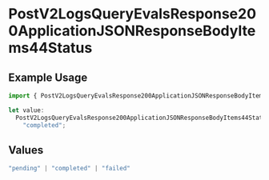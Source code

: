 # PostV2LogsQueryEvalsResponse200ApplicationJSONResponseBodyItems44Status

## Example Usage

```typescript
import { PostV2LogsQueryEvalsResponse200ApplicationJSONResponseBodyItems44Status } from "orq-poc-typescript-multi-env-version/models/operations";

let value:
  PostV2LogsQueryEvalsResponse200ApplicationJSONResponseBodyItems44Status =
    "completed";
```

## Values

```typescript
"pending" | "completed" | "failed"
```